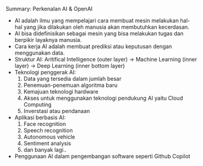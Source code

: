 Summary: Perkenalan AI & OpenAI

- AI adalah ilmu yang mempelajari cara membuat mesin melakukan hal-hal yang jika dilakukan oleh manusia akan membutuhkan kecerdasan.
- AI bisa didefinisikan sebagai mesin yang bisa melakukan tugas dan berpikir layaknya manusia.
- Cara kerja AI adalah membuat prediksi atau keputusan dengan menggunakan data.
- Struktur AI: Aritifical Intelligence (outer layer) -> Machine Learning (inner layer) -> Deep Learning (inner bottom layer)
- Teknologi penggerak AI:
    1. Data yang tersedia dalam jumlah besar
    2. Penemuan-penemuan algoritma baru
    3. Kemajuan teknologi hardware
    4. Akses untuk menggunakan teknologi pendukung AI yaitu Cloud Computing
    5. Inverstasi atau pendanaan
- Aplikasi berbasis AI:
    1. Face recognition
    2. Speech recognition
    3. Autonomous vehicle
    4. Sentiment analysis
    5. dan banyak lagi..
- Penggunaan AI dalam pengembangan software seperti Github Copilot